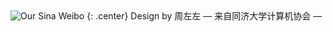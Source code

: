 
<img class="weibo" src="http://i1.tietuku.com/86f3565070f200c2.png" onclick="window.location.href='http://weibo.com/tongjica'" alt="Our Sina Weibo" style="cursor: pointer;"/>
{: .center}
Design by 周左左
&mdash;
来自同济大学计算机协会
&mdash;

